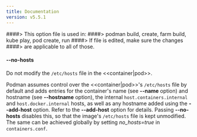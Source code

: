 ```yaml
---
title: Documentation
version: v5.5.1
---
```


####> This option file is used in:
####>   podman build, create, farm build, kube play, pod create, run
####> If file is edited, make sure the changes
####> are applicable to all of those.
#### **--no-hosts**

Do not modify the `/etc/hosts` file in the <<container|pod>>.

Podman assumes control over the <<container|pod>>'s `/etc/hosts` file by
default and adds entries for the container's name (see **--name** option) and
hostname (see **--hostname** option), the internal `host.containers.internal`
and `host.docker.internal` hosts, as well as any hostname added using the
**--add-host** option. Refer to the **--add-host** option for details. Passing
**--no-hosts** disables this, so that the image's `/etc/hosts` file is kept
unmodified. The same can be achieved globally by setting *no_hosts=true* in
`containers.conf`.
